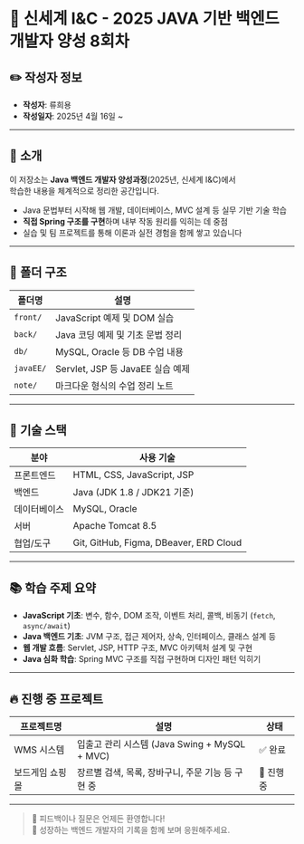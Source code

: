 # 🏢 신세계 I&C - 2025 JAVA 기반 백엔드 개발자 양성 8회차

## ✏️ 작성자 정보
- **작성자**: 류희용
- **작성일자**: 2025년 4월 16일 ~

---

## 📌 소개

이 저장소는 **Java 백엔드 개발자 양성과정**(2025년, 신세계 I&C)에서  
학습한 내용을 체계적으로 정리한 공간입니다.

- Java 문법부터 시작해 웹 개발, 데이터베이스, MVC 설계 등 실무 기반 기술 학습
- **직접 Spring 구조를 구현**하며 내부 작동 원리를 익히는 데 중점
- 실습 및 팀 프로젝트를 통해 이론과 실전 경험을 함께 쌓고 있습니다

---

## 📁 폴더 구조

| 폴더명        | 설명 |
|-------------|------|
| `front/`     | JavaScript 예제 및 DOM 실습 |
| `back/`      | Java 코딩 예제 및 기초 문법 정리 |
| `db/`        | MySQL, Oracle 등 DB 수업 내용 |
| `javaEE/`    | Servlet, JSP 등 JavaEE 실습 예제 |
| `note/`      | 마크다운 형식의 수업 정리 노트 |

---

## 🧩 기술 스택

| 분야        | 사용 기술 |
|-------------|------------|
| 프론트엔드  | HTML, CSS, JavaScript, JSP |
| 백엔드      | Java (JDK 1.8 / JDK21 기준) |
| 데이터베이스 | MySQL, Oracle |
| 서버        | Apache Tomcat 8.5 |
| 협업/도구    |Git, GitHub, Figma, DBeaver, ERD Cloud |

---

## 📚 학습 주제 요약

- **JavaScript 기초**: 변수, 함수, DOM 조작, 이벤트 처리, 콜백, 비동기 (`fetch`, `async/await`)
- **Java 백엔드 기초**: JVM 구조, 접근 제어자, 상속, 인터페이스, 클래스 설계 등
- **웹 개발 흐름**: Servlet, JSP, HTTP 구조, MVC 아키텍처 설계 및 구현
- **Java 심화 학습**: Spring MVC 구조를 직접 구현하며 디자인 패턴 익히기

---


## 🔥 진행 중 프로젝트

| 프로젝트명       | 설명                                           | 상태     |
|----------------|--------------------------------------------------|----------|
| WMS 시스템       | 입출고 관리 시스템 (Java Swing + MySQL + MVC)     | ✅ 완료 |
| 보드게임 쇼핑몰 | 장르별 검색, 목록, 장바구니, 주문 기능 등 구현 중 | 🔧 진행 중 |

---

> 💬 피드백이나 질문은 언제든 환영합니다!  
> 🙌 성장하는 백엔드 개발자의 기록을 함께 보며 응원해주세요.
